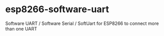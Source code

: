 # esp8266-software-uart
Software UART / Software Serial / SoftUart for ESP8266 to connect more than one UART
